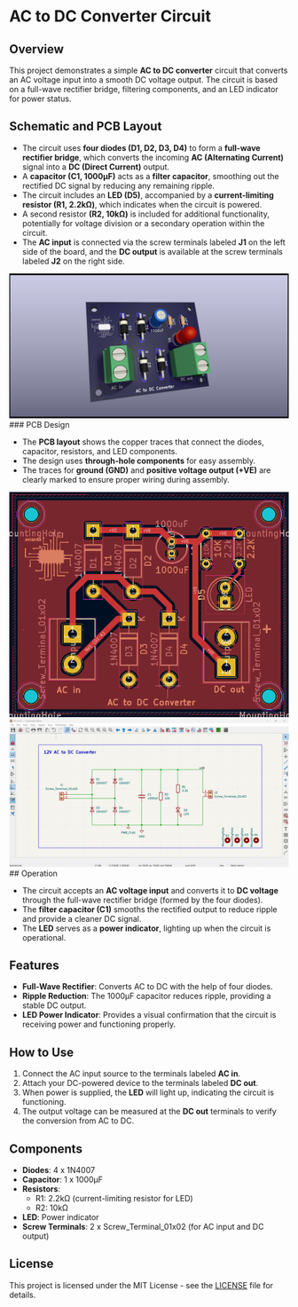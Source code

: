 
# AC to DC Converter Circuit

## Overview

This project demonstrates a simple **AC to DC converter** circuit that converts an AC voltage input into a smooth DC voltage output. The circuit is based on a full-wave rectifier bridge, filtering components, and an LED indicator for power status.

## Schematic and PCB Layout

- The circuit uses **four diodes (D1, D2, D3, D4)** to form a **full-wave rectifier bridge**, which converts the incoming **AC (Alternating Current)** signal into a **DC (Direct Current)** output.
- A **capacitor (C1, 1000µF)** acts as a **filter capacitor**, smoothing out the rectified DC signal by reducing any remaining ripple.
- The circuit includes an **LED (D5)**, accompanied by a **current-limiting resistor (R1, 2.2kΩ)**, which indicates when the circuit is powered.
- A second resistor **(R2, 10kΩ)** is included for additional functionality, potentially for voltage division or a secondary operation within the circuit.
- The **AC input** is connected via the screw terminals labeled **J1** on the left side of the board, and the **DC output** is available at the screw terminals labeled **J2** on the right side.
<img src = "/images/PCB design.png">
### PCB Design

- The **PCB layout** shows the copper traces that connect the diodes, capacitor, resistors, and LED components.
- The design uses **through-hole components** for easy assembly.
- The traces for **ground (GND)** and **positive voltage output (+VE)** are clearly marked to ensure proper wiring during assembly.

<img src ="/images/overlay.png">
</br>
<img src ="/images/schematic.png">
## Operation

- The circuit accepts an **AC voltage input** and converts it to **DC voltage** through the full-wave rectifier bridge (formed by the four diodes).
- The **filter capacitor (C1)** smooths the rectified output to reduce ripple and provide a cleaner DC signal.
- The **LED** serves as a **power indicator**, lighting up when the circuit is operational.

## Features

- **Full-Wave Rectifier**: Converts AC to DC with the help of four diodes.
- **Ripple Reduction**: The 1000µF capacitor reduces ripple, providing a stable DC output.
- **LED Power Indicator**: Provides a visual confirmation that the circuit is receiving power and functioning properly.

## How to Use

1. Connect the AC input source to the terminals labeled **AC in**.
2. Attach your DC-powered device to the terminals labeled **DC out**.
3. When power is supplied, the **LED** will light up, indicating the circuit is functioning.
4. The output voltage can be measured at the **DC out** terminals to verify the conversion from AC to DC.

## Components

- **Diodes**: 4 x 1N4007
- **Capacitor**: 1 x 1000µF
- **Resistors**:
  - R1: 2.2kΩ (current-limiting resistor for LED)
  - R2: 10kΩ
- **LED**: Power indicator
- **Screw Terminals**: 2 x Screw_Terminal_01x02 (for AC input and DC output)

## License

This project is licensed under the MIT License - see the [LICENSE](LICENSE) file for details.
